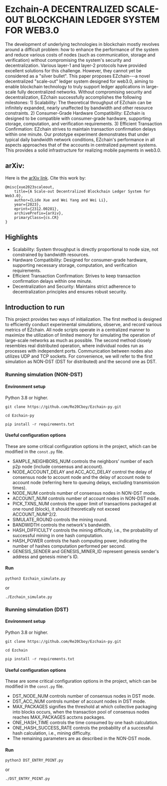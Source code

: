 # Ezchain-A DECENTRALIZED SCALE-OUT BLOCKCHAIN LEDGER SYSTEM FOR WEB3.0

The development of underlying technologies in blockchain mostly revolves around a difficult problem: how to enhance the performance of the system and reduce various costs of nodes (such as communication, storage and verification) without compromising the system's security and decentralization. Various layer-1 and layer-2 protocols have provided excellent solutions for this challenge. However, they cannot yet be considered as a "silver bullet". This paper proposes EZchain---a novel decentralized "scale-out" ledger system designed for web3.0, aiming to enable blockchain technology to truly support ledger applications in large-scale fully decentralized networks. Without compromising security and decentralization, EZchain successfully accomplishes the following milestones: 1) Scalability: The theoretical throughput of EZchain can be infinitely expanded, nearly unaffected by bandwidth and other resource constraints. 2) Consumer-Grade Hardware Compatibility: EZchain is designed to be compatible with consumer-grade hardware, supporting storage, computation, and verification requirements. 3) Efficient Transaction Confirmation: EZchain strives to maintain transaction confirmation delays within one minute.
Our prototype experiment demonstrates that under typical daily bandwidth network conditions, EZchain's performance in all aspects approaches that of the accounts in centralized payment systems. This provides a solid infrastructure for realizing mobile payments in web3.0.

## arXiv: 

Here is the [arXiv link](https://arxiv.org/abs/2312.00281). Cite this work by:
```
@misc{xue2023scaleout,
    title={A Scale-out Decentralized Blockchain Ledger System for Web3.0},
    author={Lide Xue and Wei Yang and Wei Li},
    year={2023},
    eprint={2312.00281},
    archivePrefix={arXiv},
    primaryClass={cs.CR}
}
```

## Highlights

* Scalability: System throughput is directly proportional to node size, not constrained by bandwidth resources.
* Hardware Compatibility: Designed for consumer-grade hardware, supporting necessary storage, computation, and verification requirements.
* Efficient Transaction Confirmation: Strives to keep transaction confirmation delays within one minute.
* Decentralization and Security: Maintains strict adherence to decentralization principles and ensures robust security​​.

## Introduction to run
This project provides two ways of initialization. The first method is designed to efficiently conduct experimental simulations, observe, and record various metrics of EZchain. All node scripts operate in a centralized manner to maximize the utilization of limited memory for simulating the operation of large-scale networks as much as possible. The second method closely resembles real distributed operation, where individual nodes run as processes with independent ports. Communication between nodes also utilizes UDP and TCP sockets. For convenience, we will refer to the first simulation as NON-DST (DST for distributed) and the second one as DST.

### Running simulation (NON-DST)

#### Environment setup

Python 3.8 or higher.

```
git clone https://github.com/Re20Cboy/Ezchain-py.git

cd Ezchain-py

pip install -r requirements.txt
```

#### Useful configuration options

These are some critical configuration options in the project, which can be modified in the `const.py` file.

* SAMPLE_NEIGHBORS_NUM controls the neighbors' number of each p2p node (include consensus and account).
* NODE_ACCOUNT_DELAY and ACC_ACC_DELAY control the delay of consensus node to account node and the delay of account node to account node (referring here to queuing delays, excluding transmission times).
* NODE_NUM controls number of consensus nodes in NON-DST mode.
* ACCOUNT_NUM controls number of account nodes in NON-DST mode.
* PICK_TXNS_NUM controls the upper limit of transactions packaged at one round (block), it should theoretically not exceed ACCOUNT_NUM^2/2.
* SIMULATE_ROUND controls the mining round.
* BANDWIDTH controls the network's bandwidth.
* HASH_DIFFICULTY controls the mining difficulty, i.e., the probability of successful mining in one hash computation.
* HASH_POWER controls the hash computing power, indicating the number of hashes computation performed per second.
* GENESIS_SENDER and GENESIS_MINER_ID represent genesis sender's address and genesis miner's ID.

#### Run

```
python3 Ezchain_simulate.py
```

or

```
./Ezchain_simulate.py
```

### Running simulation (DST)

#### Environment setup

Python 3.8 or higher.

```
git clone https://github.com/Re20Cboy/Ezchain-py.git

cd Ezchain

pip install -r requirements.txt
```

#### Useful configuration options

These are some critical configuration options in the project, which can be modified in the `const.py` file.

* DST_NODE_NUM controls number of consensus nodes in DST mode.
* DST_ACC_NUM controls number of account nodes in DST mode.
* MAX_PACKAGES signifies the threshold at which collective packaging into blocks occurs, when the transaction pool of consensus nodes reaches MAX_PACKAGES acctxns packages.
* ONE_HASH_TIME controls the time consumed by one hash calculation.
* ONE_HASH_SUCCESS_RATE controls the probability of a successful hash calculation, i.e., mining difficulty.
* The remaining parameters are as described in the NON-DST mode.

#### Run

```
python3 DST_ENTRY_POINT.py
```

or

```
./DST_ENTRY_POINT.py
```
